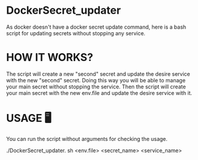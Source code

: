 # DockerSecret_updater

As docker doesn't have a docker secret update command, here is a bash script for updating secrets without stopping any service.

# HOW IT WORKS?

The script will create a new "second" secret and update the desire service with the new "second" secret. Doing this way you will be able to manage your main secret without stopping the service. Then the script will create your main secret with the new env.file and update the desire service with it.

# USAGE 🖥

You can run the script without arguments for checking the usage.

./DockerSecret_updater. sh <env.file> <secret_name> <service_name>
